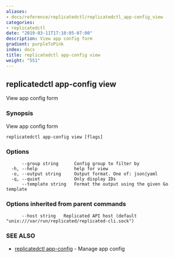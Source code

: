 ```yaml
---
aliases:
- docs/reference/replicatedctl/replicatedctl_app-config_view
categories:
- replicatedctl
date: "2019-03-11T17:10:05-07:00"
description: View app config form
gradient: purpleToPink
index: docs
title: replicatedctl app-config view
weight: "551"
---
```


## replicatedctl app-config view

View app config form

### Synopsis

View app config form

```
replicatedctl app-config view [flags]
```

### Options

```
      --group string      Config group to filter by
  -h, --help              help for view
  -o, --output string     Output format. One of: json|yaml
  -q, --quiet             Only display IDs
      --template string   Format the output using the given Go template
```

### Options inherited from parent commands

```
      --host string   Replicated API host (default "unix:///var/run/replicated/replicated-cli.sock")
```

### SEE ALSO

* [replicatedctl app-config](/api/replicatedctl/replicatedctl_app-config/)	 - Manage app config

